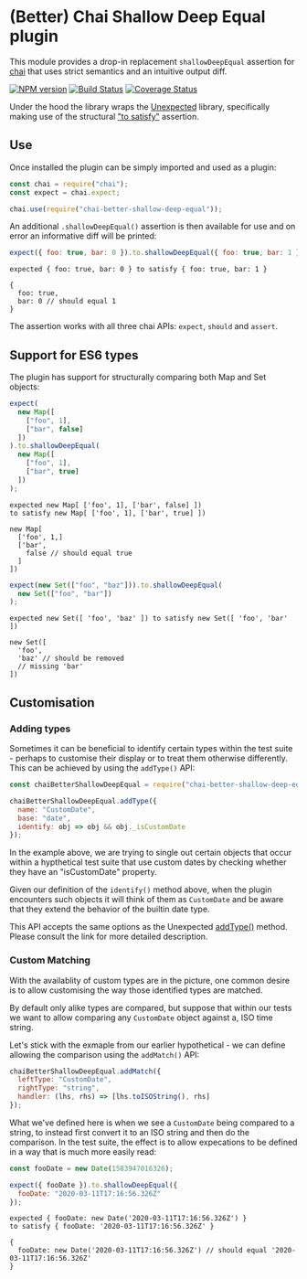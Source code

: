 # (Better) Chai Shallow Deep Equal plugin

This module provides a drop-in replacement `shallowDeepEqual`
assertion for [chai](https://www.chaijs.com) that uses strict
semantics and an intuitive output diff.

[![NPM version](https://img.shields.io/npm/v/chai-better-shallow-deep-equal.svg)](https://www.npmjs.com/package/chai-better-shallow-deep-equal)
[![Build Status](https://img.shields.io/github/workflow/status/alexjeffburke/chai-better-shallow-deep-equal/tests.svg)](https://github.com/alexjeffburke/chai-better-shallow-deep-equal/actions)
[![Coverage Status](https://img.shields.io/coveralls/alexjeffburke/chai-better-shallow-deep-equal/master.svg)](https://coveralls.io/r/alexjeffburke/chai-better-shallow-deep-equal?branch=master)

Under the hood the library wraps the [Unexpected](https://unexpected.js.org)
library, specifically making use of the structural
["to satisfy"](https://unexpected.js.org/assertions/any/to-satisfy/) assertion.

## Use

Once installed the plugin can be simply imported and used as a plugin:

```js
const chai = require("chai");
const expect = chai.expect;

chai.use(require("chai-better-shallow-deep-equal"));
```

An additional `.shallowDeepEqual()` assertion is then available for use and
on error an informative diff will be printed:


```js
expect({ foo: true, bar: 0 }).to.shallowDeepEqual({ foo: true, bar: 1 });
```

<!-- evaldown output:true -->

```
expected { foo: true, bar: 0 } to satisfy { foo: true, bar: 1 }

{
  foo: true,
  bar: 0 // should equal 1
}
```

The assertion works with all three chai APIs: `expect`, `should` and `assert`.

## Support for ES6 types

The plugin has support for structurally comparing both Map and Set objects:

```js
expect(
  new Map([
    ["foo", 1],
    ["bar", false]
  ])
).to.shallowDeepEqual(
  new Map([
    ["foo", 1],
    ["bar", true]
  ])
);
```

<!-- evaldown output:true -->

```
expected new Map[ ['foo', 1], ['bar', false] ])
to satisfy new Map[ ['foo', 1], ['bar', true] ])

new Map[
  ['foo', 1,]
  ['bar',
    false // should equal true
  ]
])
```

```js
expect(new Set(["foo", "baz"])).to.shallowDeepEqual(
  new Set(["foo", "bar"])
);
```

<!-- evaldown output:true -->

```
expected new Set([ 'foo', 'baz' ]) to satisfy new Set([ 'foo', 'bar' ])

new Set([
  'foo',
  'baz' // should be removed
  // missing 'bar'
])
```

## Customisation

### Adding types

Sometimes it can be beneficial to identify certain types within
the test suite - perhaps to customise their display or to treat
them otherwise differently. This can be achieved by using the
`addType()` API:

```js
const chaiBetterShallowDeepEqual = require("chai-better-shallow-deep-equal");

chaiBetterShallowDeepEqual.addType({
  name: "CustomDate",
  base: "date",
  identify: obj => obj && obj._isCustomDate
});
```

In the example above, we are trying to single out certain objects
that occur within a hypthetical test suite that use custom dates
by checking whether they have an "isCustomDate" property.

Given our definition of the `identify()` method above, when the
plugin encounters such objects it will think of them as `CustomDate`
and be aware that they extend the behavior of the builtin date type.

This API accepts the same options as the Unexpected
[addType()](https://unexpected.js.org/api/addType/) method.
Please consult the link for more detailed description.

### Custom Matching

With the availablity of custom types are in the picture, one common
desire is to allow customising the way those identified types are
matched.

By default only alike types are compared, but suppose that within
our tests we want to allow comparing any `CustomDate` object against
a, ISO time string.

Let's stick with the exmaple from our earlier hypothetical - we can
define allowing the comparison using the `addMatch()` API:

```js
chaiBetterShallowDeepEqual.addMatch({
  leftType: "CustomDate",
  rightType: "string",
  handler: (lhs, rhs) => [lhs.toISOString(), rhs]
});
```

What we've defined here is when we see a `CustomDate` being compared
to a string, to instead first convert it to an ISO string and then do
the comparison. In the test suite, the effect is to allow expecations
to be defined in a way that is much more easily read:

```js
const fooDate = new Date(1583947016326);

expect({ fooDate }).to.shallowDeepEqual({
  fooDate: "2020-03-11T17:16:56.326Z"
});
```

<!-- evaldown output:true -->

```
expected { fooDate: new Date('2020-03-11T17:16:56.326Z') }
to satisfy { fooDate: '2020-03-11T17:16:56.326Z' }

{
  fooDate: new Date('2020-03-11T17:16:56.326Z') // should equal '2020-03-11T17:16:56.326Z'
}
```
